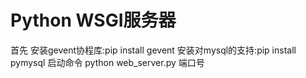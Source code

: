 # Python WSGI服务器
首先
安装gevent协程库:pip install gevent
安装对mysql的支持:pip install pymysql
启动命令
python web_server.py 端口号



